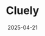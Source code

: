 ---  
layout: startup_page  
title: "Cluely"  
id: "cluely.com"  
permalink: "/cluelycluely.com04212025/"  
website: "https://cluely.com/"  
funding_round: "Seed"  
funding_amount: "$5.3M"  
investors: "Abstract Ventures, Susa Ventures"  
about: "Cluely offers an AI-powered tool designed to assist users in various tasks, including exams, sales calls, and job interviews. The tool functions as a hidden in-browser assistant, providing information and support without the knowledge of the interviewer or test administrator. The startup has positioned its product as a modern equivalent to tools like calculators and spellcheck."  
markets: "AI, Software"  
hq: "San Francisco, California, United States"  
founded_year: "2025"  
linkedin: "https://www.linkedin.com/company/cluely"  
twitter: "https://twitter.com/trycluely"  
instagram: ""  
facebook: ""  
crunchbase: "https://www.crunchbase.com/organization/cluely"  
pitchbook: "https://pitchbook.com/profiles/company/802998-10"  

date_display: "21-Apr-2025"  
date: "2025-04-21"

# SEO Optimization  
meta_title: "Cluely - Seed Funding ($5.3M)"  
meta_description: "Cluely, Cluely offers an AI-powered tool designed to assist users in various tasks, including exams, sales calls, and job interviews. The tool functions as a ..."  
meta_keywords: "Cluely, AI, Software, Seed funding"  
canonical_url: "https://startup.projectstartups.com/cluelycluely.com04212025/"  
---
